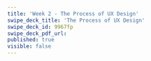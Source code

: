 ```yaml
---
title: 'Week 2 - The Process of UX Design'
swipe_deck_title: 'The Process of UX Design'
swipe_deck_id: 9967fp
swipe_deck_pdf_url:
published: true
visible: false
---
```

